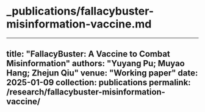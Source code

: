# _publications/fallacybuster-misinformation-vaccine.md
---
title: "FallacyBuster: A Vaccine to Combat Misinformation"
authors: "Yuyang Pu; Muyao Hang; Zhejun Qiu"
venue: "Working paper"
date: 2025-01-09
collection: publications
permalink: /research/fallacybuster-misinformation-vaccine/
---
